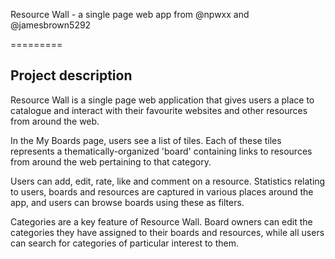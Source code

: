 Resource Wall - a single page web app from @npwxx and @jamesbrown5292

=========

## Project description

Resource Wall is a single page web application that gives users a place to catalogue and interact with their favourite websites and other resources from around the web. 

In the My Boards page, users see a list of tiles. Each of these tiles represents a thematically-organized 'board' containing links to resources from around the web pertaining to that category. 

Users can add, edit, rate, like and comment on a resource. Statistics relating to users, boards and resources are captured in various places around the app, and users can browse boards using these as filters. 

Categories are a key feature of Resource Wall. Board owners can edit the categories they have assigned to their boards and resources, while all users can search for categories of particular interest to them. 

